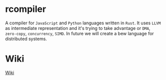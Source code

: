 # rcompiler

A compiler for `JavaScript` and `Python` languages written in `Rust`. It uses `LLVM` as intermediate representation and it's trying to take advantage or `DMA`, `zero-copy`, `concurrency`, `SIMD`. In future we will create a bew language for distributed systems.

# Wiki

[Wiki](https://github.com/radumarias/rcompiler/wiki)
